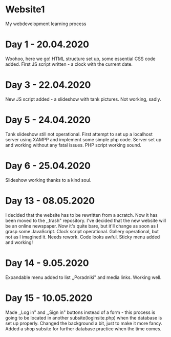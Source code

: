 # Website1
My webdevelopment learning process

# Day 1 - 20.04.2020
Woohoo, here we go!
HTML structure set up, some essential CSS code added. First JS script written - a clock with the current date.

# Day 3 - 22.04.2020
New JS script added - a slideshow with tank pictures. Not working, sadly.

# Day 5 - 24.04.2020
Tank slideshow still not operational. First attempt to set up a localhost server using XAMPP and implement some simple php code.
Server set up and working without any fatal issues. PHP script working sound.

# Day 6 - 25.04.2020
Slideshow working thanks to a kind soul. 

# Day 13  - 08.05.2020
I decided that the website has to be rewritten from a scratch. Now it has been moved to the ,,trash" repository.
I've decided that the new website will be an online newspaper. Now it's quite bare, but it'll change as soon as I grasp some JavaScript. 
  Clock script operational.
  Gallery operational, but not as I imagined it. Needs rework.
  Code looks awful.
  Sticky menu added and working!
  
# Day 14 - 9.05.2020
Expandable menu added to list ,,Poradniki" and media links. Working well.

# Day 15 - 10.05.2020
Made ,,Log in" and ,,Sign in" buttons instead of a form - this process is going to be located in another subsite(loginsite.php) when the database is set up properly.
Changed the background a bit, just to make it more fancy.
Added a shop subsite for further database practice when the time comes.
